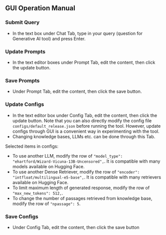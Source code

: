 ## GUI Operation Manual

### Submit Query
- In the text box under Chat Tab, type in your query (question for Generative AI tool) and press Enter.

### Update Prompts
- In the text editor boxes under Prompt Tab, edit the content, then click the update button.

### Save Prompts
- Under Prompt Tab, edit the content, then click the save button.

### Update Configs
- In the text editor box under Config Tab, edit the content, then click the update button. Note that you can also directly modify the config file `configs/default_release.json` before running the tool. However, update configs through GUI is a convenient way in experimenting with the tool.
- Changing knowledge bases, LLMs etc. can be done through this Tab.

Selected items in configs:
- To use another LLM, modify the row of `"model_type": "ehartford/Wizard-Vicuna-13B-Uncensored",`. It is compatible with many models available on Hugging Face.
- To use another Dense Retriever, modify the row of `"encoder": "intfloat/multilingual-e5-base",`. It is compatible with many retrievers available on Hugging Face.
- To limit maximum length of generated response, modify the row of `"max_new_tokens": 512,`.
- To change the number of passages retrieved from knowledge base, modify the row of `"npassage": 5`.

### Save Configs
- Under Config Tab, edit the content, then click the save button
